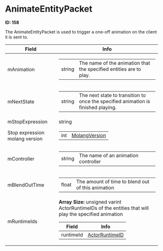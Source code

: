 # AnimateEntityPacket

__ID: 158__

The AnimateEntityPacket is used to trigger a one-off animation on the client it is sent to.

<table><thead><tr><th>Field</th><th>Info</th></tr></thead><tbody>
<tr><td>mAnimation</td><td><table><tbody><tr><td>string</td><td>The name of the animation that the specified entities are to play.</td></tr></tbody></table></td></tr>
<tr><td>mNextState</td><td><table><tbody><tr><td>string</td><td>The next state to transition to once the specified animation is finished playing.</td></tr></tbody></table></td></tr>
<tr><td>mStopExpression</td><td>string</td></tr>
<tr><td>Stop expression molang version</td><td><table><tbody><tr><td>int</td><td><a href="../enums/MolangVersion.md">MolangVersion</a></td></tr></tbody></table></td></tr>
<tr><td>mController</td><td><table><tbody><tr><td>string</td><td>The name of an animation controller</td></tr></tbody></table></td></tr>
<tr><td>mBlendOutTime</td><td><table><tbody><tr><td>float</td><td>The amount of time to blend out of this animation</td></tr></tbody></table></td></tr>
<tr><td>mRuntimeIds</td><td><b>Array Size:</b> unsigned varint
  ActorRuntimeIDs of the entities that will play the specified animation  
  <table><thead><tr><th>Field</th><th>Info</th></tr></thead><tbody>
  <tr><td>runtimeId</td><td><a href="../types/ActorRuntimeID.md">ActorRuntimeID</a></td></tr>
  </tbody></table></td></tr>
</tbody></table>